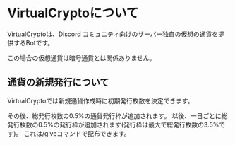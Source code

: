 # VirtualCryptoについて

VirtualCryptoは、Discord コミュニティ向けのサーバー独自の仮想の通貨を提供するBotです。

この場合の仮想通貨は暗号通貨とは関係ありません。

## 通貨の新規発行について

VirtualCryptoでは新規通貨作成時に初期発行枚数を決定できます。

その後、総発行枚数の0.5%の通貨発行枠が追加されます。
以後、一日ごとに総発行枚数の0.5%の発行枠が追加されます(発行枠は最大で総発行枚数の3.5%です)。
これは/giveコマンドで配布できます。

